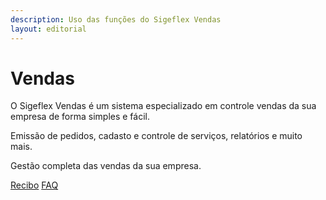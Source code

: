 ```yaml
---
description: Uso das funções do Sigeflex Vendas
layout: editorial
---
```


# Vendas

O Sigeflex Vendas é um sistema especializado em controle vendas da sua empresa de forma simples e fácil.

Emissão de pedidos, cadasto e controle de serviços, relatórios e muito mais.

&#x20;Gestão completa das vendas da sua empresa.

[Recibo](../sigeflex-financeiro/recibo.md) [FAQ](broken-reference)
